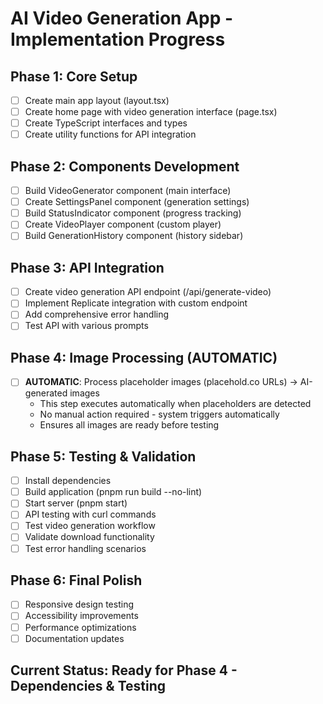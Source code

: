 # AI Video Generation App - Implementation Progress

## Phase 1: Core Setup
- [ ] Create main app layout (layout.tsx)
- [ ] Create home page with video generation interface (page.tsx)
- [ ] Create TypeScript interfaces and types
- [ ] Create utility functions for API integration

## Phase 2: Components Development
- [ ] Build VideoGenerator component (main interface)
- [ ] Create SettingsPanel component (generation settings)
- [ ] Build StatusIndicator component (progress tracking)
- [ ] Create VideoPlayer component (custom player)
- [ ] Build GenerationHistory component (history sidebar)

## Phase 3: API Integration
- [ ] Create video generation API endpoint (/api/generate-video)
- [ ] Implement Replicate integration with custom endpoint
- [ ] Add comprehensive error handling
- [ ] Test API with various prompts

## Phase 4: Image Processing (AUTOMATIC)
- [ ] **AUTOMATIC**: Process placeholder images (placehold.co URLs) → AI-generated images
  - This step executes automatically when placeholders are detected
  - No manual action required - system triggers automatically
  - Ensures all images are ready before testing

## Phase 5: Testing & Validation
- [ ] Install dependencies
- [ ] Build application (pnpm run build --no-lint)
- [ ] Start server (pnpm start)
- [ ] API testing with curl commands
- [ ] Test video generation workflow
- [ ] Validate download functionality
- [ ] Test error handling scenarios

## Phase 6: Final Polish
- [ ] Responsive design testing
- [ ] Accessibility improvements
- [ ] Performance optimizations
- [ ] Documentation updates

## Current Status: Ready for Phase 4 - Dependencies & Testing